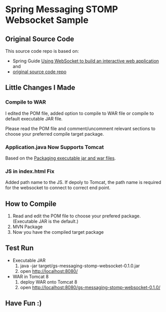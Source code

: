# Spring Messaging STOMP Websocket Sample

## Original Source Code
This source code repo is based on:
* Spring Guide [Using WebSocket to build an interactive web application](http://spring.io/guides/gs/messaging-stomp-websocket/) and 
* [original source code repo](https://github.com/spring-guides/gs-messaging-stomp-websocket)

## Little Changes I Made

### Compile to WAR
I edited the POM file, added option to compile to WAR file or compile to default executable JAR file.

Please read the POM file and comment/uncomment relevant sections to choose your preferred compile target package.


### Application.java Now Supports Tomcat
Based on the [Packaging executable jar and war files](http://docs.spring.io/spring-boot/docs/current/reference/htmlsingle/#build-tool-plugins-maven-packaging).


### JS in index.html Fix
Added path name to the JS. If depoly to Tomcat, the path name is required for the websocket to connect to correct end point.


## How to Compile
1. Read and edit the POM file to choose your prefered package. (Executable JAR is the default.)
2. MVN Package
3. Now you have the compiled target package


## Test Run
* Executable JAR
  1. java -jar target/gs-messaging-stomp-websocket-0.1.0.jar
  2. open [http://localhost:8080/](http://localhost:8080/)
* WAR in Tomcat 8
  1. deploy WAR onto Tomcat 8
  2. open [http://localhost:8080/gs-messaging-stomp-websocket-0.1.0/](http://localhost:8080/gs-messaging-stomp-websocket-0.1.0/)
  
  
## Have Fun :)

